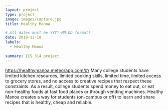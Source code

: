 ```yaml
---
layout: project
type: project
image: images/capture.jpg
title: Healthy Manoa 

# All dates must be YYYY-MM-DD format!
date: 2019-12-18
labels:
  - Healthy Manoa
  
summary: ICS 314 project
---
```


https://healthymanoa.meteorapp.com/#/
Many college students have limited kitchen resources, limited cooking skills, limited time, limited access to grocery stores, and no access to creative recipes that respect these constraints. As a result, college students spend money to eat out, or eat non-healthy foods at fast food places or through vending machines. Healthy Manoa creates a way for students (on-campus or off) to learn and share recipes  that is healthy, cheap and reliable.
